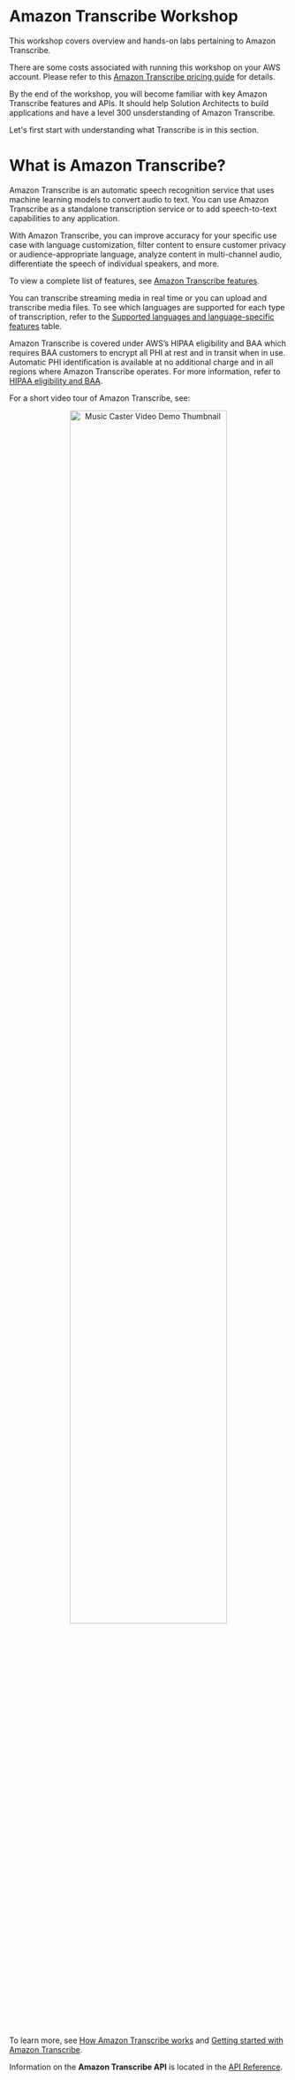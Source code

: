 
# Amazon Transcribe Workshop

This workshop covers overview and hands-on labs pertaining to Amazon Transcribe. 

There are some costs associated with running this workshop on your AWS account. Please refer to this [Amazon Transcribe pricing guide](https://aws.amazon.com/transcribe/pricing/) for details.

By the end of the workshop, you will become familiar with key Amazon Transcribe features and APIs. It should help Solution Architects to build applications and have a level 300 unsderstanding of Amazon Transcribe.

Let's first start with understanding what Transcribe is in this section.

# What is Amazon Transcribe?

Amazon Transcribe is an automatic speech recognition service that uses machine learning models to convert audio to text. You can use Amazon Transcribe as a standalone transcription service or to add speech-to-text capabilities to any application.

With Amazon Transcribe, you can improve accuracy for your specific use case with language customization, filter content to ensure customer privacy or audience-appropriate language, analyze content in multi-channel audio, differentiate the speech of individual speakers, and more.

To view a complete list of features, see [Amazon Transcribe features](https://docs.aws.amazon.com/transcribe/latest/dg/feature-matrix.html).

You can transcribe streaming media in real time or you can upload and transcribe media files. To see which languages are supported for each type of transcription, refer to the [Supported languages and language-specific features](https://docs.aws.amazon.com/transcribe/latest/dg/supported-languages.html) table.

Amazon Transcribe is covered under AWS’s HIPAA eligibility and BAA which requires BAA customers to encrypt all PHI at rest and in transit when in use. Automatic PHI identification is available at no additional charge and in all regions where Amazon Transcribe operates. For more information, refer to [HIPAA eligibility and BAA](http://aws.amazon.com/compliance/hipaa-compliance/).

For a short video tour of Amazon Transcribe, see:

<a href="https://youtu.be/zD8NMw4T1TI" title="Amazon Transcribe Video Demo">
  <p align="center">
    <img width="75%" src="https://img.youtube.com/vi/zD8NMw4T1TI/maxresdefault.jpg" alt="Music Caster Video Demo Thumbnail"/>
  </p>
</a>


To learn more, see [How Amazon Transcribe works](moz-extension://b2616c3f-2fa2-4c98-bbd2-1fda6e3a9ce7/how-it-works.html) and [Getting started with Amazon Transcribe](moz-extension://b2616c3f-2fa2-4c98-bbd2-1fda6e3a9ce7/getting-started.html).

Information on the **Amazon Transcribe API** is located in the [API Reference](https://docs.aws.amazon.com/transcribe/latest/APIReference/Welcome.html).

